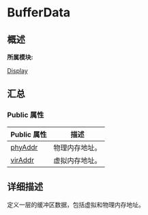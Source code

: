 # BufferData


## **概述**

**所属模块:**

[Display](_display.md)


## **汇总**


### Public 属性

  | Public&nbsp;属性 | 描述 | 
| -------- | -------- |
| [phyAddr](_display.md#phyaddr-12) | 物理内存地址。 | 
| [virAddr](_display.md#viraddr) | 虚拟内存地址。 | 


## **详细描述**

定义一层的缓冲区数据，包括虚拟和物理内存地址。
